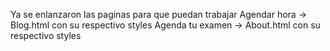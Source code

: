 Ya se enlanzaron las paginas para que puedan trabajar
Agendar hora -> Blog.html con su respectivo styles
Agenda tu examen -> About.html con su respectivo styles
